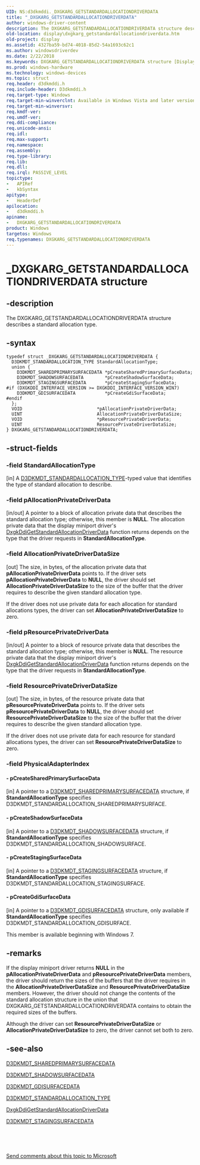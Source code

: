 ```yaml
---
UID: NS:d3dkmddi._DXGKARG_GETSTANDARDALLOCATIONDRIVERDATA
title: "_DXGKARG_GETSTANDARDALLOCATIONDRIVERDATA"
author: windows-driver-content
description: The DXGKARG_GETSTANDARDALLOCATIONDRIVERDATA structure describes a standard allocation type.
old-location: display\dxgkarg_getstandardallocationdriverdata.htm
old-project: display
ms.assetid: 4327ba59-bd74-4018-85d2-54a1693c62c1
ms.author: windowsdriverdev
ms.date: 2/22/2018
ms.keywords: DXGKARG_GETSTANDARDALLOCATIONDRIVERDATA structure [Display Devices], DmStructs_2ef51052-bc21-4374-9471-c03b2a81b8b3.xml, d3dkmddi/DXGKARG_GETSTANDARDALLOCATIONDRIVERDATA, DXGKARG_GETSTANDARDALLOCATIONDRIVERDATA, *INOUT_PDXGKARG_GETSTANDARDALLOCATIONDRIVERDATA, _DXGKARG_GETSTANDARDALLOCATIONDRIVERDATA, display.dxgkarg_getstandardallocationdriverdata
ms.prod: windows-hardware
ms.technology: windows-devices
ms.topic: struct
req.header: d3dkmddi.h
req.include-header: D3dkmddi.h
req.target-type: Windows
req.target-min-winverclnt: Available in Windows Vista and later versions of the Windows operating systems.
req.target-min-winversvr: 
req.kmdf-ver: 
req.umdf-ver: 
req.ddi-compliance: 
req.unicode-ansi: 
req.idl: 
req.max-support: 
req.namespace: 
req.assembly: 
req.type-library: 
req.lib: 
req.dll: 
req.irql: PASSIVE_LEVEL
topictype:
-	APIRef
-	kbSyntax
apitype:
-	HeaderDef
apilocation:
-	d3dkmddi.h
apiname:
-	DXGKARG_GETSTANDARDALLOCATIONDRIVERDATA
product: Windows
targetos: Windows
req.typenames: DXGKARG_GETSTANDARDALLOCATIONDRIVERDATA
---
```


# _DXGKARG_GETSTANDARDALLOCATIONDRIVERDATA structure


## -description


The DXGKARG_GETSTANDARDALLOCATIONDRIVERDATA structure describes a standard allocation type.


## -syntax


````
typedef struct _DXGKARG_GETSTANDARDALLOCATIONDRIVERDATA {
  D3DKMDT_STANDARDALLOCATION_TYPE StandardAllocationType;
  union {
    D3DKMDT_SHAREDPRIMARYSURFACEDATA *pCreateSharedPrimarySurfaceData;
    D3DKMDT_SHADOWSURFACEDATA        *pCreateShadowSurfaceData;
    D3DKMDT_STAGINGSURFACEDATA       *pCreateStagingSurfaceData;
#if (DXGKDDI_INTERFACE_VERSION >= DXGKDDI_INTERFACE_VERSION_WIN7)
    D3DKMDT_GDISURFACEDATA           *pCreateGdiSurfaceData;
#endif 
  };
  VOID                            *pAllocationPrivateDriverData;
  UINT                            AllocationPrivateDriverDataSize;
  VOID                            *pResourcePrivateDriverData;
  UINT                            ResourcePrivateDriverDataSize;
} DXGKARG_GETSTANDARDALLOCATIONDRIVERDATA;
````


## -struct-fields




### -field StandardAllocationType

[in] A <a href="..\d3dkmdt\ne-d3dkmdt-_d3dkmdt_standardallocation_type.md">D3DKMDT_STANDARDALLOCATION_TYPE</a>-typed value that identifies the type of standard allocation to describe.


### -field pAllocationPrivateDriverData

[in/out] A pointer to a block of allocation private data that describes the standard allocation type; otherwise, this member is <b>NULL</b>. The allocation private data that the display miniport driver's <a href="..\d3dkmddi\nc-d3dkmddi-dxgkddi_getstandardallocationdriverdata.md">DxgkDdiGetStandardAllocationDriverData</a> function returns depends on the type that the driver requests in <b>StandardAllocationType</b>.


### -field AllocationPrivateDriverDataSize

[out] The size, in bytes, of the allocation private data that <b>pAllocationPrivateDriverData</b> points to. If the driver sets <b>pAllocationPrivateDriverData</b> to <b>NULL</b>, the driver should set <b>AllocationPrivateDriverDataSize</b> to the size of the buffer that the driver requires to describe the given standard allocation type.

If the driver does not use private data for each allocation for standard allocations types, the driver can set <b>AllocationPrivateDriverDataSize</b> to zero. 


### -field pResourcePrivateDriverData

[in/out] A pointer to a block of resource private data that describes the standard allocation type; otherwise, this member is <b>NULL</b>. The resource private data that the display miniport driver's <a href="..\d3dkmddi\nc-d3dkmddi-dxgkddi_getstandardallocationdriverdata.md">DxgkDdiGetStandardAllocationDriverData</a> function returns depends on the type that the driver requests in <b>StandardAllocationType</b>.


### -field ResourcePrivateDriverDataSize

[out] The size, in bytes, of the resource private data that <b>pResourcePrivateDriverData</b> points to. If the driver sets <b>pResourcePrivateDriverData</b> to <b>NULL</b>, the driver should set <b>ResourcePrivateDriverDataSize</b> to the size of the buffer that the driver requires to describe the given standard allocation type.

If the driver does not use private data for each resource for standard allocations types, the driver can set <b>ResourcePrivateDriverDataSize</b> to zero. 


### -field PhysicalAdapterIndex

 




#### - pCreateSharedPrimarySurfaceData

[in] A pointer to a <a href="..\d3dkmdt\ns-d3dkmdt-_d3dkmdt_sharedprimarysurfacedata.md">D3DKMDT_SHAREDPRIMARYSURFACEDATA</a> structure, if <b>StandardAllocationType</b> specifies D3DKMDT_STANDARDALLOCATION_SHAREDPRIMARYSURFACE.


#### - pCreateShadowSurfaceData

[in] A pointer to a <a href="..\d3dkmdt\ns-d3dkmdt-_d3dkmdt_shadowsurfacedata.md">D3DKMDT_SHADOWSURFACEDATA</a> structure, if <b>StandardAllocationType</b> specifies D3DKMDT_STANDARDALLOCATION_SHADOWSURFACE.


#### - pCreateStagingSurfaceData

[in] A pointer to a <a href="..\d3dkmdt\ns-d3dkmdt-_d3dkmdt_stagingsurfacedata.md">D3DKMDT_STAGINGSURFACEDATA</a> structure, if <b>StandardAllocationType</b> specifies D3DKMDT_STANDARDALLOCATION_STAGINGSURFACE.


#### - pCreateGdiSurfaceData

[in] A pointer to a <a href="..\d3dkmdt\ns-d3dkmdt-_d3dkmdt_gdisurfacedata.md">D3DKMDT_GDISURFACEDATA</a> structure, only available if <b>StandardAllocationType</b> specifies D3DKMDT_STANDARDALLOCATION_GDISURFACE.

This member is available beginning with Windows 7.


## -remarks



If the display miniport driver returns <b>NULL</b> in the <b>pAllocationPrivateDriverData</b> and <b>pResourcePrivateDriverData</b> members, the driver should return the sizes of the buffers that the driver requires in the <b>AllocationPrivateDriverDataSize</b> and <b>ResourcePrivateDriverDataSize</b> members. However, the driver should not change the contents of the standard allocation structure in the union that DXGKARG_GETSTANDARDALLOCATIONDRIVERDATA contains to obtain the required sizes of the buffers. 

Although the driver can set <b>ResourcePrivateDriverDataSize</b> or <b>AllocationPrivateDriverDataSize</b> to zero, the driver cannot set both to zero.




## -see-also

<a href="..\d3dkmdt\ns-d3dkmdt-_d3dkmdt_sharedprimarysurfacedata.md">D3DKMDT_SHAREDPRIMARYSURFACEDATA</a>



<a href="..\d3dkmdt\ns-d3dkmdt-_d3dkmdt_shadowsurfacedata.md">D3DKMDT_SHADOWSURFACEDATA</a>



<a href="..\d3dkmdt\ns-d3dkmdt-_d3dkmdt_gdisurfacedata.md">D3DKMDT_GDISURFACEDATA</a>



<a href="..\d3dkmdt\ne-d3dkmdt-_d3dkmdt_standardallocation_type.md">D3DKMDT_STANDARDALLOCATION_TYPE</a>



<a href="..\d3dkmddi\nc-d3dkmddi-dxgkddi_getstandardallocationdriverdata.md">DxgkDdiGetStandardAllocationDriverData</a>



<a href="..\d3dkmdt\ns-d3dkmdt-_d3dkmdt_stagingsurfacedata.md">D3DKMDT_STAGINGSURFACEDATA</a>



 

 

<a href="mailto:wsddocfb@microsoft.com?subject=Documentation%20feedback [display\display]:%20DXGKARG_GETSTANDARDALLOCATIONDRIVERDATA structure%20 RELEASE:%20(2/22/2018)&amp;body=%0A%0APRIVACY STATEMENT%0A%0AWe use your feedback to improve the documentation. We don't use your email address for any other purpose, and we'll remove your email address from our system after the issue that you're reporting is fixed. While we're working to fix this issue, we might send you an email message to ask for more info. Later, we might also send you an email message to let you know that we've addressed your feedback.%0A%0AFor more info about Microsoft's privacy policy, see http://privacy.microsoft.com/en-us/default.aspx." title="Send comments about this topic to Microsoft">Send comments about this topic to Microsoft</a>

